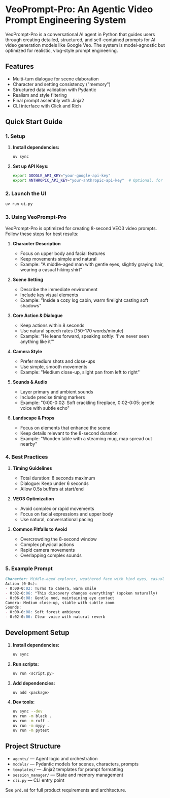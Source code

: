 # VeoPrompt-Pro: An Agentic Video Prompt Engineering System

VeoPrompt-Pro is a conversational AI agent in Python that guides users through creating detailed, structured, and self-contained prompts for AI video generation models like Google Veo. The system is model-agnostic but optimized for realistic, vlog-style prompt engineering.

## Features
- Multi-turn dialogue for scene elaboration
- Character and setting consistency ("memory")
- Structured data validation with Pydantic
- Realism and style filtering
- Final prompt assembly with Jinja2
- CLI interface with Click and Rich

## Quick Start Guide

### 1. Setup

1. **Install dependencies:**
   ```bash
   uv sync
   ```

2. **Set up API Keys:**
   ```bash
   export GOOGLE_API_KEY="your-google-api-key"
   export ANTHROPIC_API_KEY="your-anthropic-api-key"  # Optional, for enhanced realism filtering
   ```

### 2. Launch the UI
```bash
uv run ui.py
```

### 3. Using VeoPrompt-Pro

VeoPrompt-Pro is optimized for creating 8-second VEO3 video prompts. Follow these steps for best results:

1. **Character Description**
   - Focus on upper body and facial features
   - Keep movements simple and natural
   - Example: "A middle-aged man with gentle eyes, slightly graying hair, wearing a casual hiking shirt"

2. **Scene Setting**
   - Describe the immediate environment
   - Include key visual elements
   - Example: "Inside a cozy log cabin, warm firelight casting soft shadows"

3. **Core Action & Dialogue**
   - Keep actions within 8 seconds
   - Use natural speech rates (150-170 words/minute)
   - Example: "He leans forward, speaking softly: 'I've never seen anything like it'"

4. **Camera Style**
   - Prefer medium shots and close-ups
   - Use simple, smooth movements
   - Example: "Medium close-up, slight pan from left to right"

5. **Sounds & Audio**
   - Layer primary and ambient sounds
   - Include precise timing markers
   - Example: "0:00-0:02: Soft crackling fireplace, 0:02-0:05: gentle voice with subtle echo"

6. **Landscape & Props**
   - Focus on elements that enhance the scene
   - Keep details relevant to the 8-second duration
   - Example: "Wooden table with a steaming mug, map spread out nearby"

### 4. Best Practices

1. **Timing Guidelines**
   - Total duration: 8 seconds maximum
   - Dialogue: Keep under 6 seconds
   - Allow 0.5s buffers at start/end

2. **VEO3 Optimization**
   - Avoid complex or rapid movements
   - Focus on facial expressions and upper body
   - Use natural, conversational pacing

3. **Common Pitfalls to Avoid**
   - Overcrowding the 8-second window
   - Complex physical actions
   - Rapid camera movements
   - Overlapping complex sounds

### 5. Example Prompt

```markdown
Character: Middle-aged explorer, weathered face with kind eyes, casual outdoor wear
Action (0-8s):
- 0:00-0:02: Turns to camera, warm smile
- 0:02-0:06: "This discovery changes everything" (spoken naturally)
- 0:06-0:08: Gentle nod, maintaining eye contact
Camera: Medium close-up, stable with subtle zoom
Sounds:
- 0:00-0:08: Soft forest ambience
- 0:02-0:06: Clear voice with natural reverb
```

## Development Setup

1. **Install dependencies:**
   ```bash
   uv sync
   ```
2. **Run scripts:**
   ```bash
   uv run <script.py>
   ```
3. **Add dependencies:**
   ```bash
   uv add <package>
   ```
4. **Dev tools:**
   ```bash
   uv sync --dev
   uv run -m black .
   uv run -m ruff .
   uv run -m mypy .
   uv run -m pytest
   ```

## Project Structure
- `agents/` — Agent logic and orchestration
- `models/` — Pydantic models for scenes, characters, prompts
- `templates/` — Jinja2 templates for prompt formatting
- `session_manager/` — State and memory management
- `cli.py` — CLI entry point

See `prd.md` for full product requirements and architecture.
